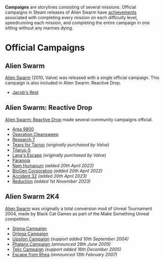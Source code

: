 **Campaigns** are storylines consisting of several missions. Official campaigns in Steam releases of Alien Swarm have [achievements](steam-achievements) associated with completing every mission on each difficulty level, speedrunning each mission, and completing the entire campaign in one sitting without any marines dying.

# Official Campaigns

## Alien Swarm

[Alien Swarm](alien-swarm) (2010, Valve) was released with a single official campaign. This campaign is also included in Alien Swarm: Reactive Drop.

- [Jacob's Rest](jacobs-rest)

## Alien Swarm: Reactive Drop

[Alien Swarm: Reactive Drop](reactive-drop) made several community campaigns official.

- [Area 9800](area-9800)
- [Operation Cleansweep](operation-cleansweep)
- [Research 7](research-7)
- [Tears for Tarnor](tears-for-tarnor) *(originally purchased by Valve)*
- [Tilarus-5](tilarus-5)
- [Lana's Escape](lanas-escape) *(originally purchased by Valve)*
- [Paranoia](paranoia)
- [Nam Humanum](nam-humanum) *(added 20th April 2022)*
- [BioGen Corporation](biogen-corporation) *(added 20th April 2022)*
- [Accident 32](accident-32) *(added 20th April 2023)*
- [Reduction](reduction) *(added 1st November 2023)*

## Alien Swarm 2K4

[Alien Swarm](alien-swarm-2k4) was originally a total conversion mod of Unreal Tournament 2004, made by Black Cat Games as part of the Make Something Unreal competition.

- [Sigma Campaign](sigma-campaign)
- [Ortega Campaign](ortega-campaign)
- [Upsilon Campaign](upsilon-campaign) *(support added 10th September 2004)*
- [Phalanx Campaign](phalanx-campaign) *(announced 28th June 2005)*
- [Telic Campaign](telic-campaign) *(support added 16th December 2005)*
- [Escape from Rhea](escape-from-rhea) *(announced 13th February 2007)*
